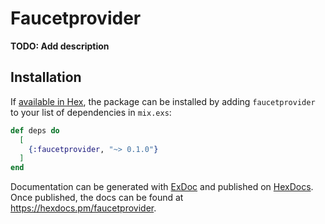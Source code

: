 # Faucetprovider

**TODO: Add description**

## Installation

If [available in Hex](https://hex.pm/docs/publish), the package can be installed
by adding `faucetprovider` to your list of dependencies in `mix.exs`:

```elixir
def deps do
  [
    {:faucetprovider, "~> 0.1.0"}
  ]
end
```

Documentation can be generated with [ExDoc](https://github.com/elixir-lang/ex_doc)
and published on [HexDocs](https://hexdocs.pm). Once published, the docs can
be found at <https://hexdocs.pm/faucetprovider>.

